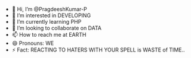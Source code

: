 - 👋 Hi, I’m @PragdeeshKumar-P
- 👀 I’m interested in DEVELOPING
- 🌱 I’m currently learning PHP
- 💞️ I’m looking to collaborate on DATA
- 📫 How to reach me at EARTH
- 😄 Pronouns: WE
- ⚡ Fact: REACTING TO HATERS WITH YOUR SPELL is WASTE of TIME..

<!---
PragdeeshKumar-P/PragdeeshKumar-P is a ✨ special ✨ repository because its `README.md` (this file) appears on your GitHub profile.
You can click the Preview link to take a look at your changes.
--->
